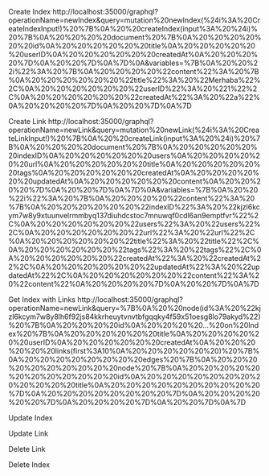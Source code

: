 
Create Index
http://localhost:35000/graphql?operationName=newIndex&query=mutation%20newIndex(%24i%3A%20CreateIndexInput!)%20%7B%0A%20%20createIndex(input%3A%20%24i)%20%7B%0A%20%20%20%20document%20%7B%0A%20%20%20%20%20%20id%0A%20%20%20%20%20%20title%0A%20%20%20%20%20%20userID%0A%20%20%20%20%20%20createdAt%0A%20%20%20%20%7D%0A%20%20%7D%0A%7D%0A&variables=%7B%0A%20%20%22i%22%3A%20%7B%0A%20%20%20%20%22content%22%3A%20%7B%0A%20%20%20%20%20%20%22title%22%3A%20%22Merhaba%22%2C%0A%20%20%20%20%20%20%22userID%22%3A%20%221%22%2C%0A%20%20%20%20%20%20%22createdAt%22%3A%20%22a%22%0A%20%20%20%20%7D%0A%20%20%7D%0A%7D


Create Link
http://localhost:35000/graphql?operationName=newLink&query=mutation%20newLink(%24i%3A%20CreateLinkInput!)%20%7B%0A%20%20createLink(input%3A%20%24i)%20%7B%0A%20%20%20%20document%20%7B%0A%20%20%20%20%20%20indexID%0A%20%20%20%20%20%20users%0A%20%20%20%20%20%20url%0A%20%20%20%20%20%20title%0A%20%20%20%20%20%20tags%0A%20%20%20%20%20%20createdAt%0A%20%20%20%20%20%20updatedAt%0A%20%20%20%20%20%20content%0A%20%20%20%20%7D%0A%20%20%7D%0A%7D%0A&variables=%7B%0A%20%20%22i%22%3A%20%7B%0A%20%20%20%20%22content%22%3A%20%7B%0A%20%20%20%20%20%20%22indexID%22%3A%20%22kjzl6kcym7w8y9xtuunvelrmmbyq137diuhdcstoc7mnuwqf0cdl6an9emptfvr%22%2C%0A%20%20%20%20%20%20%22users%22%3A%20%22users%22%2C%0A%20%20%20%20%20%20%22url%22%3A%20%22url%22%2C%0A%20%20%20%20%20%20%22title%22%3A%20%22title%22%2C%0A%20%20%20%20%20%20%22tags%22%3A%20%22tags%22%2C%0A%20%20%20%20%20%20%22createdAt%22%3A%20%22createdAt%22%2C%0A%20%20%20%20%20%20%22updatedAt%22%3A%20%22updatedAt%22%2C%0A%20%20%20%20%20%20%22content%22%3A%20%22content%22%0A%20%20%20%20%7D%0A%20%20%7D%0A%7D

Get Index with Links
http://localhost:35000/graphql?operationName=newLink&query=%7B%0A%20%20node(id%3A%20%22kjzl6kcym7w8y8lh6f92js84kkrheuytvnvtbfgqqky4f59x51oesg8lo79akyd%22)%20%7B%0A%20%20%20%20id%0A%20%20%20%20...%20on%20Index%20%7B%0A%20%20%20%20%20%20title%0A%20%20%20%20%20%20userID%0A%20%20%20%20%20%20createdAt%0A%20%20%20%20%20%20links(first%3A10%0A%20%20%20%20%20%20)%20%7B%0A%20%20%20%20%20%20%20%20edges%20%7B%0A%20%20%20%20%20%20%20%20%20%20node%20%7B%0A%20%20%20%20%20%20%20%20%20%20%20%20id%0A%20%20%20%20%20%20%20%20%20%20%20%20title%0A%20%20%20%20%20%20%20%20%20%20%7D%0A%20%20%20%20%20%20%20%20%7D%0A%20%20%20%20%20%20%7D%0A%20%20%20%20%7D%0A%20%20%7D%0A%7D

Update Index

Update Link

Delete Link

Delete Index